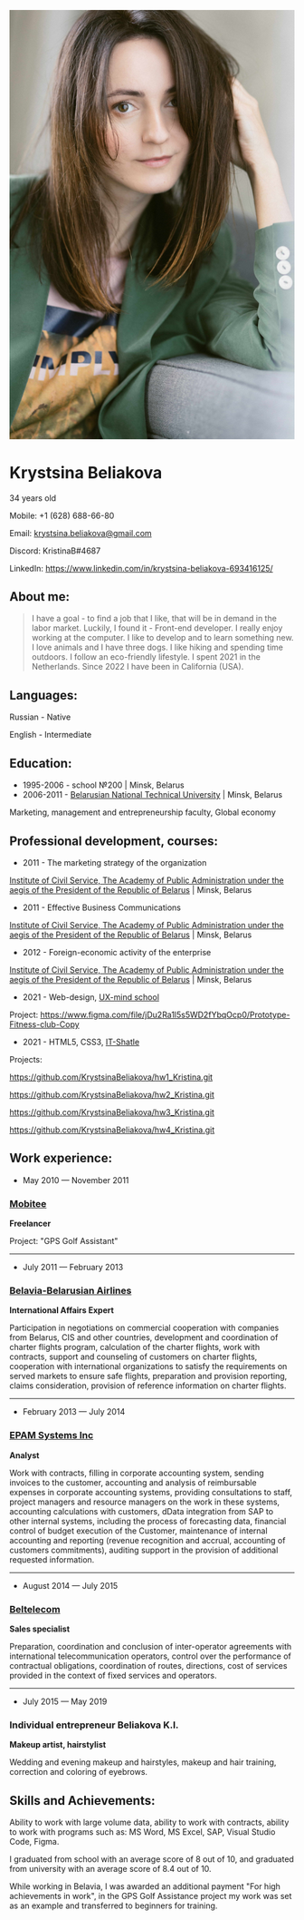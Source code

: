 ![My photo](./Photo17-min.jpg)
# Krystsina Beliakova
34 years old

Mobile: +1 (628) 688-66-80

Email: krystsina.beliakova@gmail.com

Discord: KristinaB#4687

LinkedIn: https://www.linkedin.com/in/krystsina-beliakova-693416125/




## About me:
> I have a goal - to find a job that I like, that will be in demand in the labor market. Luckily, I found it - Front-end developer. I really enjoy working at the computer. I like to develop and to learn something new.
> I love animals and I have three dogs. I like hiking and spending time outdoors. I follow an eco-friendly lifestyle.
> I spent 2021 in the Netherlands. Since 2022 I have been in California (USA).




## Languages:
Russian - Native

English - Intermediate




## Education:

* 1995-2006 - school №200 | Minsk, Belarus
* 2006-2011 - [Belarusian National Technical University](https://en.bntu.by/) | Minsk, Belarus

Marketing, management and entrepreneurship faculty, Global economy




## Professional development, courses:

- 2011 - The marketing strategy of the organization

[Institute of Civil Service, The Academy of Public Administration under the aegis of the President of the Republic of Belarus](https://www.pac.by/en/) | Minsk, Belarus
- 2011 - Effective Business Communications

[Institute of Civil Service, The Academy of Public Administration under the aegis of the President of the Republic of Belarus](https://www.pac.by/en/) | Minsk, Belarus
- 2012 - Foreign-economic activity of the enterprise

[Institute of Civil Service, The Academy of Public Administration under the aegis of the President of the Republic of Belarus](https://www.pac.by/en/) | Minsk, Belarus
- 2021 - Web-design, [UX-mind school](https://ux-school.by/)

Project: https://www.figma.com/file/jDu2Ra1l5s5WD2fYbqOcp0/Prototype-Fitness-club-Copy 
- 2021 - HTML5, CSS3, [IT-Shatle](https://www.instagram.com/it_shatle/?hl=en)

Projects:

https://github.com/KrystsinaBeliakova/hw1_Kristina.git

https://github.com/KrystsinaBeliakova/hw2_Kristina.git

https://github.com/KrystsinaBeliakova/hw3_Kristina.git

https://github.com/KrystsinaBeliakova/hw4_Kristina.git 




## Work experience:

+ May 2010 — November 2011
### [Mobitee](https://www.facebook.com/Mobitee/)
**Freelancer**

Project: "GPS Golf Assistant"

---


+ July 2011 — February 2013
### [Belavia-Belarusian Airlines](https://en.belavia.by/)
**International Affairs Expert**

Participation in negotiations on commercial cooperation with companies from Belarus, CIS and other countries, development and coordination of charter flights program, calculation of the charter flights, work with contracts, support and counseling of customers on charter flights, cooperation with international organizations to satisfy the requirements on served markets to ensure safe flights, preparation and provision reporting, claims consideration, provision of reference information on charter flights.

---

+ February 2013 — July 2014
### [EPAM Systems Inc](https://www.epam.com/)
**Analyst**

Work with contracts, filling in corporate accounting system, sending invoices to the customer, accounting and analysis of reimbursable expenses in corporate accounting systems, providing consultations to staff, project managers and resource managers on the work in these systems,  accounting calculations with customers, dData integration from SAP to other internal systems, including the process of forecasting data, financial control of budget execution of the Customer, maintenance of internal accounting and reporting (revenue recognition and accrual, accounting of customers commitments), auditing support in the provision of additional requested information.

---

+ August 2014 — July 2015
### [Beltelecom](https://beltelecom.by/en)
**Sales specialist**

Preparation, coordination and conclusion of inter-operator agreements with international telecommunication operators, control over the performance of contractual obligations, coordination of routes, directions, cost of services provided in the context of fixed services and operators.

---

+ July 2015 — May 2019
### Individual entrepreneur Beliakova K.I.
**Makeup artist, hairstylist**

Wedding and evening makeup and hairstyles, makeup and hair training, correction and coloring of eyebrows.




## Skills and Achievements:
Ability to work with large volume data, ability to work with contracts, ability to work with programs such as: MS Word, MS Excel, SAP, Visual Studio Code, Figma.

I graduated from school with an average score of 8 out of 10, and graduated from university with an average score of 8.4 out of 10.

While working in Belavia, I was awarded an additional payment "For high achievements in work", in the GPS Golf Assistance project my work was set as an example and transferred to beginners for training.